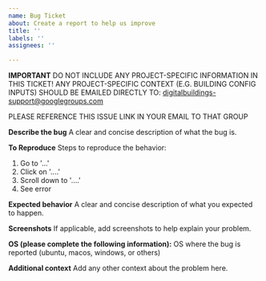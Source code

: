 ```yaml
---
name: Bug Ticket
about: Create a report to help us improve
title: ''
labels: ''
assignees: ''

---
```


**IMPORTANT**
DO NOT INCLUDE ANY PROJECT-SPECIFIC INFORMATION IN THIS TICKET!
ANY PROJECT-SPECIFIC CONTEXT (E.G. BUILDING CONFIG INPUTS) SHOULD BE
EMAILED DIRECTLY TO: digitalbuildings-support@googlegroups.com

PLEASE REFERENCE THIS ISSUE LINK IN YOUR EMAIL TO THAT GROUP

**Describe the bug**
A clear and concise description of what the bug is.

**To Reproduce**
Steps to reproduce the behavior:
1. Go to '...'
2. Click on '....'
3. Scroll down to '....'
4. See error

**Expected behavior**
A clear and concise description of what you expected to happen.

**Screenshots**
If applicable, add screenshots to help explain your problem.

**OS (please complete the following information):**
OS where the bug is reported (ubuntu, macos, windows, or others)

**Additional context**
Add any other context about the problem here.


